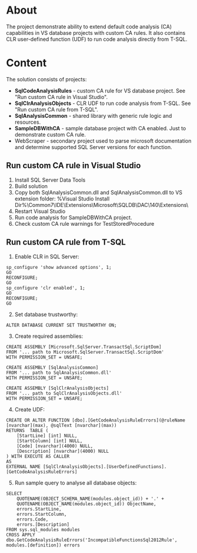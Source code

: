 # About

The project demonstrate ability to extend default code analysis (CA) capabilities in VS database projects with custom CA rules. It also contains CLR user-defined function (UDF) to run code analysis directly from T-SQL.

# Content

The solution consists of projects:
* **SqlCodeAnalysisRules** - custom CA rule for VS database project. See "Run custom CA rule in Visual Studio".
* **SqlClrAnalysisObjects** - CLR UDF to run code analysis from T-SQL. See "Run custom CA rule from T-SQL".
* **SqlAnalysisCommon** - shared library with generic rule logic and resources.
* **SampleDBWithCA** - sample database project with CA enabled. Just to demonstrate custom CA rule.
* WebScraper - secondary project used to parse microsoft documentation and determine supported SQL Server versions for each function.

## Run custom CA rule in Visual Studio
1. Install SQL Server Data Tools
3. Build solution
4. Copy both SqlAnalysisCommon.dll and SqlAnalysisCommon.dll to VS extension folder:
%Visual Studio Install Dir%\Common7\IDE\Extensions\Microsoft\SQLDB\DAC\140\Extensions\
5. Restart Visual Studio
6. Run code analysis for SampleDBWithCA project.
7. Check custom CA rule warnings for TestStoredProcedure

## Run custom CA rule from T-SQL

1. Enable CLR in SQL Server:
```
sp_configure 'show advanced options', 1;  
GO  
RECONFIGURE;  
GO  
sp_configure 'clr enabled', 1;  
GO  
RECONFIGURE;  
GO 
```
2. Set database trustworthy:
```
ALTER DATABASE CURRENT SET TRUSTWORTHY ON;
```
3. Create required assemblies:
```
CREATE ASSEMBLY [Microsoft.SqlServer.TransactSql.ScriptDom]
FROM '... path to Microsoft.SqlServer.TransactSql.ScriptDom'
WITH PERMISSION_SET = UNSAFE;

CREATE ASSEMBLY [SqlAnalysisCommon]
FROM '... path to SqlAnalysisCommon.dll'
WITH PERMISSION_SET = UNSAFE;

CREATE ASSEMBLY [SqlClrAnalysisObjects]
FROM '... path to SqlClrAnalysisObjects.dll'
WITH PERMISSION_SET = UNSAFE;
```
4. Create UDF:
```
CREATE OR ALTER FUNCTION [dbo].[GetCodeAnalysisRuleErrors](@ruleName [nvarchar](max), @sqlText [nvarchar](max))
RETURNS  TABLE (
	[StartLine] [int] NULL,
	[StartColumn] [int] NULL,
	[Code] [nvarchar](4000) NULL,
	[Description] [nvarchar](4000) NULL
) WITH EXECUTE AS CALLER
AS 
EXTERNAL NAME [SqlClrAnalysisObjects].[UserDefinedFunctions].[GetCodeAnalysisRuleErrors]
```
5. Run sample query to analyse all database objects:
```
SELECT 
	QUOTENAME(OBJECT_SCHEMA_NAME(modules.object_id)) + '.' +
	QUOTENAME(OBJECT_NAME(modules.object_id)) ObjectName, 
	errors.StartLine, 
	errors.StartColumn, 
	errors.Code, 
	errors.[Description]
FROM sys.sql_modules modules
CROSS APPLY dbo.GetCodeAnalysisRuleErrors('IncompatibleFunctionsSql2012Rule', modules.[definition]) errors 
```
